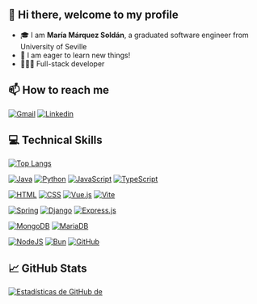 ## 👋 Hi there, welcome to my profile

- 🎓 I am **María Márquez Soldán**, a graduated software engineer from University of Seville
- 🎯 I am eager to learn new things! 
- 👩🏽‍💻 Full-stack developer

## 📫 How to reach me

[![Gmail](https://img.shields.io/badge/-Gmail-red?&logo=Gmail&logoColor=white)](mailto:mariamarquezsoldan@gmail.com)
[![Linkedin](https://img.shields.io/badge/-LinkedIn-blue?&logo=Linkedin&logoColor=white)](https://www.linkedin.com/in/mar%C3%ADa-m%C3%A1rquez-sold%C3%A1n-82998131a/)

## 💻 Technical Skills

[![Top Langs](https://github-readme-stats-xi-bay.vercel.app/api/top-langs/?username=marmarsol4&theme=dracula&layout=donut)](https://github.com/anuraghazra/github-readme-stats)

[![Java](https://img.shields.io/badge/Java-%23ED8B00.svg?logo=openjdk&logoColor=white)](#)
[![Python](https://img.shields.io/badge/Python-3776AB?logo=python&logoColor=fff)](#)
[![JavaScript](https://img.shields.io/badge/JavaScript-F7DF1E?logo=javascript&logoColor=000)](#)
[![TypeScript](https://img.shields.io/badge/TypeScript-3178C6?logo=typescript&logoColor=fff)](#)

[![HTML](https://img.shields.io/badge/HTML-%23E34F26.svg?logo=html5&logoColor=white)](#)
[![CSS](https://img.shields.io/badge/CSS-1572B6?logo=css3&logoColor=fff)](#)
[![Vue.js](https://img.shields.io/badge/Vue.js-4FC08D?logo=vuedotjs&logoColor=fff)](#)
[![Vite](https://img.shields.io/badge/Vite-646CFF?logo=vite&logoColor=fff)](#)

[![Spring](https://img.shields.io/badge/Spring-6DB33F?logo=spring&logoColor=fff)](#)
[![Django](https://img.shields.io/badge/Django-%23092E20.svg?logo=django&logoColor=white)](#)
[![Express.js](https://img.shields.io/badge/Express.js-%23404d59.svg?logo=express&logoColor=%2361DAFB)](#)

[![MongoDB](https://img.shields.io/badge/MongoDB-%234ea94b.svg?logo=mongodb&logoColor=white)](#)
[![MariaDB](https://img.shields.io/badge/MariaDB-003545?logo=mariadb&logoColor=white)](#)

[![NodeJS](https://img.shields.io/badge/Node.js-6DA55F?logo=node.js&logoColor=white)](#)
[![Bun](https://img.shields.io/badge/Bun-000?logo=bun&logoColor=fff)](#)
[![GitHub](https://img.shields.io/badge/GitHub-%23121011.svg?logo=github&logoColor=white)](#)

## 📈 GitHub Stats

[![Estadísticas de GitHub de ](https://github-readme-stats-xi-bay.vercel.app/api?username=marmarsol4&show_icons=true&theme=dracula)](https://github.com/anuraghazra/github-readme-stats)

